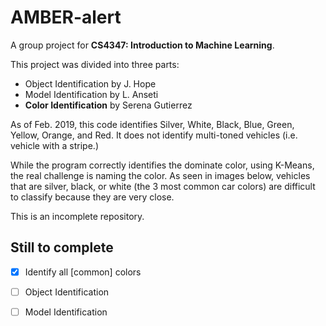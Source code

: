 # AMBER-alert
A group project for **CS4347: Introduction to Machine Learning**.

This project was divided into three parts:
- Object Identification by J. Hope
- Model Identification by L. Anseti
- **Color Identification** by Serena Gutierrez


As of Feb. 2019, this code identifies Silver, White, Black, Blue, Green, Yellow, Orange, and Red. It does not identify multi-toned vehicles (i.e. vehicle with a stripe.) 

While the program correctly identifies the dominate color, using K-Means, the real challenge is naming the color. As seen in images below, vehicles that are silver, black, or white (the 3 most common car colors) are difficult to classify because they are very close. 

This is an incomplete repository. 
## Still to complete
- [x] Identify all [common] colors
- [ ] Object Identification
- [ ] Model Identification

